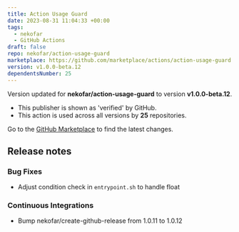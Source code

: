 ```yaml
---
title: Action Usage Guard
date: 2023-08-31 11:04:33 +00:00
tags:
  - nekofar
  - GitHub Actions
draft: false
repo: nekofar/action-usage-guard
marketplace: https://github.com/marketplace/actions/action-usage-guard
version: v1.0.0-beta.12
dependentsNumber: 25
---
```



Version updated for **nekofar/action-usage-guard** to version **v1.0.0-beta.12**.
- This publisher is shown as 'verified' by GitHub.
- This action is used across all versions by **25** repositories.

Go to the [GitHub Marketplace](https://github.com/marketplace/actions/action-usage-guard) to find the latest changes.

## Release notes

### <!-- 02 -->Bug Fixes

- Adjust condition check in `entrypoint.sh` to handle float

### <!-- 07 -->Continuous Integrations

- Bump nekofar/create-github-release from 1.0.11 to 1.0.12 
